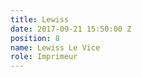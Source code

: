 ```yaml
---
title: Lewiss
date: 2017-09-21 15:50:00 Z
position: 8
name: Lewiss Le Vice
role: Imprimeur
---
```


